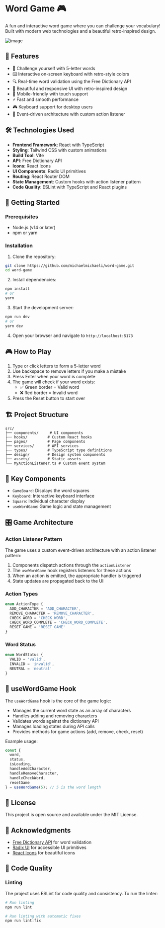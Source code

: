 # Word Game 🎮

A fun and interactive word game where you can challenge your vocabulary! Built with modern web technologies and a beautiful retro-inspired design.

![image](https://github.com/user-attachments/assets/09bedf3b-b97d-4e79-a495-25fb06d7ae77)

## 🌟 Features

- 🎯 Challenge yourself with 5-letter words
- ⌨️ Interactive on-screen keyboard with retro-style colors
- 🔍 Real-time word validation using the Free Dictionary API
- 🎨 Beautiful and responsive UI with retro-inspired design
- 📱 Mobile-friendly with touch support
- ⚡ Fast and smooth performance
- 🎮 Keyboard support for desktop users
- 🔄 Event-driven architecture with custom action listener

## 🛠️ Technologies Used

- **Frontend Framework**: React with TypeScript
- **Styling**: Tailwind CSS with custom animations
- **Build Tool**: Vite
- **API**: Free Dictionary API
- **Icons**: React Icons
- **UI Components**: Radix UI primitives
- **Routing**: React Router DOM
- **State Management**: Custom hooks with action listener pattern
- **Code Quality**: ESLint with TypeScript and React plugins

## 🚀 Getting Started

### Prerequisites

- Node.js (v14 or later)
- npm or yarn

### Installation

1. Clone the repository:

```bash
git clone https://github.com/michaelmichaeli/word-game.git
cd word-game
```

2. Install dependencies:

```bash
npm install
# or
yarn
```

3. Start the development server:

```bash
npm run dev
# or
yarn dev
```

4. Open your browser and navigate to `http://localhost:5173`

## 🎮 How to Play

1. Type or click letters to form a 5-letter word
2. Use backspace to remove letters if you make a mistake
3. Press Enter when your word is complete
4. The game will check if your word exists:
   - ✅ Green border = Valid word
   - ❌ Red border = Invalid word
5. Press the Reset button to start over

## 🏗️ Project Structure

```text
src/
├── components/     # UI components
├── hooks/         # Custom React hooks
├── pages/         # Page components
├── services/      # API services
├── types/         # TypeScript type definitions
├── design/        # Design system components
├── assets/        # Static assets
└── MyActionListener.ts # Custom event system
```

## 🧩 Key Components

- `GameBoard`: Displays the word squares
- `Keyboard`: Interactive keyboard interface
- `Square`: Individual character display
- `useWordGame`: Game logic and state management

## 🎛️ Game Architecture

### Action Listener Pattern

The game uses a custom event-driven architecture with an action listener pattern:

1. Components dispatch actions through the `actionListener`
2. The `useWordGame` hook registers listeners for these actions
3. When an action is emitted, the appropriate handler is triggered
4. State updates are propagated back to the UI

### Action Types

```typescript
enum ActionType {
  ADD_CHARACTER = 'ADD_CHARACTER',
  REMOVE_CHARACTER = 'REMOVE_CHARACTER',
  CHECK_WORD = 'CHECK_WORD',
  CHECK_WORD_COMPLETE = 'CHECK_WORD_COMPLETE',
  RESET_GAME = 'RESET_GAME'
}
```

### Word Status

```typescript
enum WordStatus {
  VALID = 'valid',
  INVALID = 'invalid',
  NEUTRAL = 'neutral'
}
```

## 🎣 useWordGame Hook

The `useWordGame` hook is the core of the game logic:

- Manages the current word state as an array of characters
- Handles adding and removing characters
- Validates words against the dictionary API
- Manages loading states during API calls
- Provides methods for game actions (add, remove, check, reset)

Example usage:

```typescript
const { 
  word,
  status,
  isLoading,
  handleAddCharacter,
  handleRemoveCharacter,
  handleCheckWord,
  resetGame
} = useWordGame(5); // 5 is the word length
```

## 📝 License

This project is open source and available under the MIT License.

## 🙏 Acknowledgments

- [Free Dictionary API](https://dictionaryapi.dev/) for word validation
- [Radix UI](https://www.radix-ui.com/) for accessible UI primitives
- [React Icons](https://react-icons.github.io/react-icons/) for beautiful icons

## 🧪 Code Quality

### Linting

The project uses ESLint for code quality and consistency. To run the linter:

```bash
# Run linting
npm run lint

# Run linting with automatic fixes
npm run lint:fix
```
